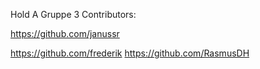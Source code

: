 Hold A Gruppe 3
Contributors:

https://github.com/janussr

https://github.com/frederik
https://github.com/RasmusDH
